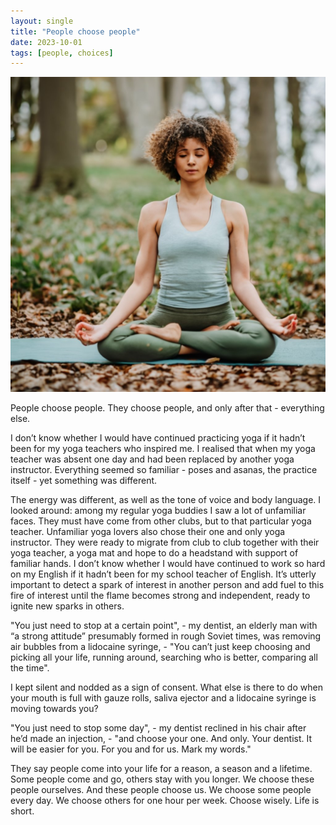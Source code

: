 ```yaml
---
layout: single
title: "People choose people"
date: 2023-10-01
tags: [people, choices]
---
```

![People choose people](/assets/images/people-choose-people.jpg)

People choose people. They choose people, and only after that - everything else.

I don’t know whether I would have continued practicing yoga if it hadn’t been for my yoga teachers who inspired me. I realised that when my yoga teacher was absent one day and had been replaced by another yoga instructor. Everything seemed so familiar - poses and asanas, the practice itself - yet something was different.

The energy was different, as well as the tone of voice and body language. I looked around: among my regular yoga buddies I saw a lot of unfamiliar faces. They must have come from other clubs, but to that particular yoga teacher. Unfamiliar yoga lovers also chose their one and only yoga instructor. They were ready to migrate from club to club together with their yoga teacher, a yoga mat and hope to do a headstand with support of familiar hands.
I don’t know whether I would have continued to work so hard on my English if it hadn’t been for my school teacher of English. It’s utterly important to detect a spark of interest in another person and add fuel to this fire of interest until the flame becomes strong and independent, ready to ignite new sparks in others.

"You just need to stop at a certain point", - my dentist, an elderly man with “a strong attitude” presumably formed in rough Soviet times, was removing air bubbles from a lidocaine syringe, - "You can’t just keep choosing and picking all your life, running around, searching who is better, comparing all the time".

I kept silent and nodded as a sign of consent. What else is there to do when your mouth is full with gauze rolls, saliva ejector and a lidocaine syringe is moving towards you?

"You just need to stop some day", - my dentist reclined in his chair after he’d made an injection, - "and choose your one. And only. Your dentist. It will be easier for you. For you and for us. Mark my words."

They say people come into your life for a reason, a season and a lifetime.
Some people come and go, others stay with you longer.
We choose these people ourselves.
And these people choose us.
We choose some people every day.
We choose others for one hour per week.
Choose wisely. Life is short.

